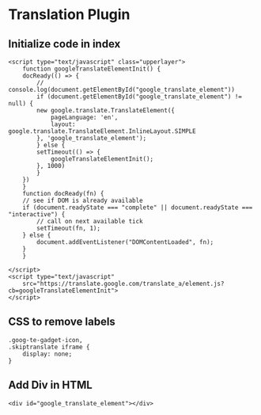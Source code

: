 # Translation Plugin

## Initialize code in index

    <script type="text/javascript" class="upperlayer">
        function googleTranslateElementInit() {
        docReady(() => {
            // console.log(document.getElementById("google_translate_element"))
            if (document.getElementById("google_translate_element") != null) {
            new google.translate.TranslateElement({
                pageLanguage: 'en',
                layout: google.translate.TranslateElement.InlineLayout.SIMPLE
            }, 'google_translate_element');
            } else {
            setTimeout(() => {
                googleTranslateElementInit();
            }, 1000)
            }
        })
        }
        function docReady(fn) {
        // see if DOM is already available
        if (document.readyState === "complete" || document.readyState === "interactive") {
            // call on next available tick
            setTimeout(fn, 1);
        } else {
            document.addEventListener("DOMContentLoaded", fn);
        }
        }

    </script>
    <script type="text/javascript"
        src="https://translate.google.com/translate_a/element.js?cb=googleTranslateElementInit">
    </script>


## CSS to remove labels

    .goog-te-gadget-icon,
    .skiptranslate iframe {
        display: none;
    }

## Add Div in HTML
    <div id="google_translate_element"></div>